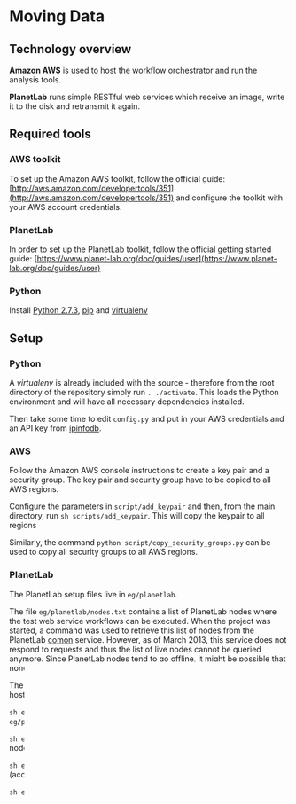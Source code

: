 # Moving Data

## Technology overview
**Amazon AWS** is used to host the workflow orchestrator and run the analysis tools.

**PlanetLab** runs simple RESTful web services which receive an image, write it to the disk and retransmit it again. 

## Required tools
### AWS toolkit
To set up the Amazon AWS toolkit, follow the official guide: [http://aws.amazon.com/developertools/351](http://aws.amazon.com/developertools/351) and configure the toolkit with your AWS account credentials.

### PlanetLab
In order to set up the PlanetLab toolkit, follow the official getting started guide: [https://www.planet-lab.org/doc/guides/user](https://www.planet-lab.org/doc/guides/user)


### Python
Install [Python 2.7.3](http://www.python.org), [pip](https://pypi.python.org/pypi/pip) and [virtualenv](http://www.virtualenv.org/en/latest/)

## Setup
### Python
A *virtualenv* is already included with the source - therefore from the root directory of the repository simply run `. ./activate`. This loads the Python environment and will have all necessary dependencies installed.

Then take some time to edit `config.py` and put in your AWS credentials and an API key from [ipinfodb](http://ipinfodb.com/ip_location_api.php).

### AWS
Follow the Amazon AWS console instructions to create a key pair and a security group. The key pair and security group have to be copied to all AWS regions.

Configure the parameters in `script/add_keypair` and then, from the main directory, run `sh scripts/add_keypair`. This will copy the keypair to all regions

Similarly, the command `python script/copy_security_groups.py` can be used to copy all security groups to all AWS regions.

### PlanetLab
The PlanetLab setup files live in `eg/planetlab`. 

The file `eg/planetlab/nodes.txt` contains a list of PlanetLab nodes where the test web service workflows can be executed. When the project was started, a command was used to retrieve this list of nodes from the PlanetLab [comon](http://comon.cs.princeton.edu) service. However, as of March 2013, this service does not respond to requests and thus the list of live nodes cannot be queried anymore. Since PlanetLab nodes tend to go offline, it might be possible that none of the nodes defined in `nodes.txt` work.

The script file `eg/planetlab/pl.sh` is used to control the web services hosted on PlanetLab. 

`sh eg/planetlab/pl.sh deploy` copies the file in `eg/planetlab/cs4098/server.py` to every node defined in `nodes.txt`.

`sh eg/planetlab/pl.sh install` installs the Python dependencies on all nodes.

`sh eg/planetlab/pl.sh start` starts the web service on every node (accessible via HTTP on port 31415).

`sh eg/planetlab/pl.sh stop` stops the web service on every node.

## Workflow analysis
All the commands should be executed from the `deploy` directory.

### Defining Workflows
A sample workflow, which was used for the IEEE Conference Paper, is included. It loads the workflow specification from plain-text files in the `ieee/inputs` directory. Every line of these files contains a separate node in the workflow. The data source is defined in `deploy/ieee_test_workflow.py`.

### Generating random workflows
`python generator.py N` generates a random sequential workflow with N nodes (with replacement). It uses the nodes list in `eg/planetlab/nodes.txt` as a source. The workflow specification will be printed to *STDOUT*.
